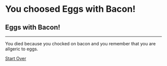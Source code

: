 # You choosed Eggs with Bacon!
## Eggs with Bacon!
---
You died because you chocked on bacon and you remember that you are allgeric to eggs.

[Start Over](../cooking-food.md)
